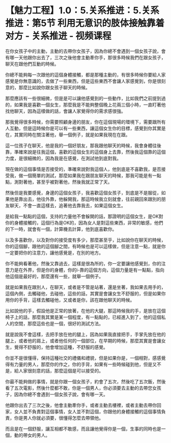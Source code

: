 # 【魅力工程】1.0：5.关系推进：5.关系推进：第5节 利用无意识的肢体接触靠着对方 - 关系推进 - 视频课程

在你女孩子中的主動，主動的去帶你女孩子，因為你總不會遇到一個女孩子說，會有哪一天他跟你出去了，三次之後他會主動牽你手，那很多時候我們在跟女孩子，聊天在跟他們互動的時候。

你總不能夠每一次跟他的這個身體接觸，都是那種主動的，有很多時候你要給人家感覺是你無意識的，去做了一些東西，但是這些東西不會讓人家感覺到，你是很刻意的，那麼比如說你跟女孩子聊天的時候。

那麼應該有一些很細微，但是是可以讓他感覺到的一些動作，比如我們之前提到過的，如果我是喜歡一個女生，那麼我是不能夠整個晚上花兩三個小時，一直盯著他找他聊天，因為這樣做的話，會讓人家覺得你的需求感很強。

那我覺得很多時候，你需要照顧身邊的朋友，你在這個現場的環境下，需要跟所有人互動，但是這時候你是可以有一些東西，讓這個女生你的目標，感覺到你其實是在，其實同時在關注著他，舉一個例子，就是如果我現在在跟。

這一位孩子在聊天，他是我的一個好朋友，那我跟他聊天的時候，我會身體往後靠，準確來說是往我這個，喜歡的這個女生的這個身上去靠，然後我這個靠的這個力度，是很細微的，因為我是在感覺，在測試他到底對我。

現在做的這個事情是否接受的，準確來說對我這個人，他到底是不喜歡我，是否接受我，做一個簡單的測試，那麼如果我在跟朋友聊天的時候，那我可能是有一點點，測對著他，甚至乎被對著他，然後我就正常了天。

然後但是我要感覺，身邊的這個女孩子，我喜歡這個女孩子，到底是不是服從，如果他是靠出去，他往外靠，他躲開我，那這時候我立刻就會，往前親回來跟別的朋友聊天，不會一直這樣去，追著他去靠我去，如果這個女生。

是給我一點點的這個，支持的力量他不會躲開的話，那證明的這個女生，是OK對你的身體接觸的，這個行為是OK的，因為女人是對這些東西，非常的敏感，他們的下一時，就會有一個，計算機去計算，他到底喜歡你。

以及多喜歡你，以及對你的接受度有多少，那麼甚至乎，比如說你在聊天的時候，你的這個腳，跟他的這個腳之間，有時候也是可以這樣做，但是注意一點，就是你一定要把你的注意力，讓他感覺是，在別的地方。

你不能夠看著他，然後又靠過去，這樣是很為所的，你一定要讓他感覺到，你的注意力是在外界，但是你的身體，你的i-靠的這個方向，這個力量是有一點點，指向他這個是最好的，那麼還有一些，就舉一個例子。

就是如果我在跟別人，在聊天，或者是不管是站著，還是坐著，我如果去用手的，這個內側，去觸碰他，去碰他，這些的話，其實是會讓女生不舒服的，但是如果你用你的手背，這樣去觸碰他，又或者是你，該在跟他聊天的時候。

比如說他的手，假設他是正常的放著，在他的大腿，那這時候我的手，是放在這個椅子上的話，那麼我其實是某一個程度，有一點點的，已經進入到了，他的這個私人的空間，那麼這些也是一個，很好的測試方法。

就是說我不會這樣，去把手放在他的腿上，因為如果我直接把手，手掌先放在他的腿上，或者他的肩上，或者他任何的一個部位，在早期的時候，那麼其實是會讓女生，覺得不舒服的，他會增加這種，不舒服的感覺。

你並不是很懂得，保持這種社交的禮儀和禮貌，但是如果你是，一個相對，感感覺得有力量的男人，那麼你的作之，你的手背，如果有一些時候碰到他，但是又不是，給人家很刻意的話，那麼這個是可以接受的。

你最不能夠做的事情，就是你跟一個女孩子，約會了五次，然後吃了五次飯，然後看了五次電影，然後什麼都不敢，你是一個男人，你必須要去主動的去帶您女孩子，因為你總不會遇到一個女孩子說，會有哪一天。

他跟你出去了三次之後，他會主動牽你手，或者主動去樓裡，或者主動去帶你回家，女人並不負責對這個事情，女人並不對這個，你跟他的身體接觸的這個事情負責，你是男人你就必須要，很懂得怎麼去帶領他。

而且是在一個舒服，讓互相都不敢感，而且讓他覺得你是一個，生事的同時也是一個，動的帶女的男人。